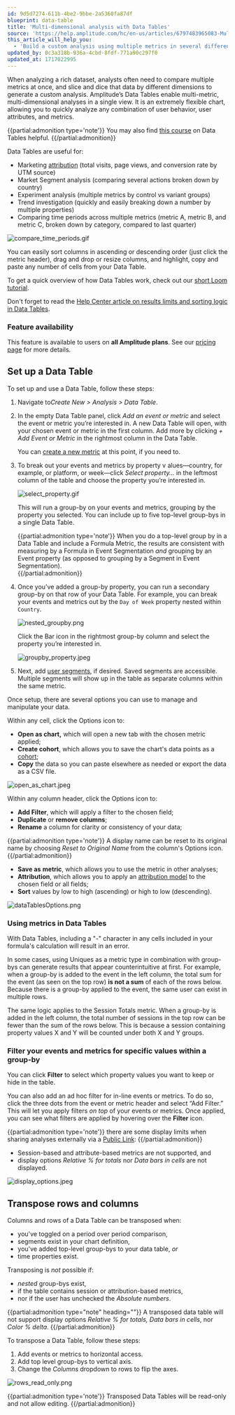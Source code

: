 ```yaml
---
id: 9d5d7274-611b-4be2-9bbe-2a5360fa87df
blueprint: data-table
title: 'Multi-dimensional analysis with Data Tables'
source: 'https://help.amplitude.com/hc/en-us/articles/6797483965083-Multi-dimensional-analysis-with-Data-Tables'
this_article_will_help_you:
  - 'Build a custom analysis using multiple metrics in several different dimensions'
updated_by: 0c3a318b-936a-4cbd-8fdf-771a90c297f0
updated_at: 1717022995
---
```

When analyzing a rich dataset, analysts often need to compare multiple metrics at once, and slice and dice that data by different dimensions to generate a custom analysis. Amplitude’s Data Tables enable multi-metric, multi-dimensional analyses in a single view. It is an extremely flexible chart, allowing you to quickly analyze any combination of user behavior, user attributes, and metrics. 

{{partial:admonition type='note'}}
You may also find [this course](https://academy.amplitude.com/analyze-multiple-metrics-at-once-with-data-tables) on Data Tables helpful.
{{/partial:admonition}}

Data Tables are useful for:

* Marketing [attribution](/analytics/charts/data-tables/data-tables-attribute-credit) (total visits, page views, and conversion rate by UTM source)
* Market Segment analysis (comparing several actions broken down by country)
* Experiment analysis (multiple metrics by control vs variant groups)
* Trend investigation (quickly and easily breaking down a number by multiple properties)
* Comparing time periods across multiple metrics (metric A, metric B, and metric C, broken down by category, compared to last quarter)

![compare_time_periods.gif](/output/img/data-tables/compare-time-periods-gif.gif)

You can easily sort columns in ascending or descending order (just click the metric header), drag and drop or resize columns, and highlight, copy and paste any number of cells from your Data Table.

To get a quick overview of how Data Tables work, check out our [short Loom tutorial](https://www.loom.com/share/c6467e0667334368a51acab1bff77cd5?t=13).

Don't forget to read the [Help Center article on results limits and sorting logic in Data Tables](/analytics/charts/data-tables/data-tables-results-and-sorting-logic).

### Feature availability

This feature is available to users on **all Amplitude plans**. See our [pricing page](https://amplitude.com/pricing) for more details.

## Set up a Data Table

To set up and use a Data Table, follow these steps:

1. Navigate to*Create New > Analysis > Data Table*.
2. In the empty Data Table panel, click *Add an event or metric* and select the event or metric you’re interested in. A new Data Table will open, with your chosen event or metric in the first column. Add more by clicking *+ Add Event or Metric* in the rightmost column in the Data Table.  
  
    You can [create a new metric](/analytics/charts/data-tables/data-tables-create-metric) at this point, if you need to.

3. To break out your events and metrics by property v alues—country, for example, or platform, or week—click *Select property…* in the leftmost column of the table and choose the property you’re interested in.

    ![select_property.gif](/output/img/data-tables/select-property-gif.gif)  
      
    This will run a group-by on your events and metrics, grouping by the property you selected. You can include up to five top-level group-bys in a single Data Table.

    {{partial:admonition type='note'}}
    When you do a top-level group by in a Data Table and include a Formula Metric, the results are consistent with measuring by a Formula in Event Segmentation *and* grouping by an Event property (as opposed to grouping by a Segment in Event Segmentation).  
    {{/partial:admonition}}

4. Once you’ve added a group-by property, you can run a secondary group-by on that row of your Data Table. For example, you can break your events and metrics out by the `Day of Week` property nested within `Country`.  
  
    ![nested_groupby.png](/output/img/data-tables/nested-groupby-png.png)  
      
    Click the Bar icon in the rightmost group-by column and select the property you’re interested in.  
  
    ![groupby_property.jpeg](/output/img/data-tables/groupby-property-jpeg.jpeg)

5. Next, add [user segments](/analytics/charts/build-charts-add-events), if desired. Saved segments are accessible. Multiple segments will show up in the table as separate columns within the same metric.

Once setup, there are several options you can use to manage and manipulate your data.

Within any cell, click the Options icon to: 

* **Open as chart,** which will open a new tab with the chosen metric applied;
* **Create cohort**, which allows you to save the chart's data points as a [cohort](/analytics/behavioral-cohorts);
* **Copy** the data so you can paste elsewhere as needed or export the data as a CSV file.

![open_as_chart.jpeg](/output/img/data-tables/open-as-chart-jpeg.jpeg)

Within any column header, click the Options icon to:

* **Add Filter**, which will apply a filter to the chosen field;
* **Duplicate** or **remove columns**;
* **Rename** a column for clarity or consistency of your data;

{{partial:admonition type='note'}}
 A display name can be reset to its original name by choosing *Reset to Original Name* from the column's Options icon.
{{/partial:admonition}}

* **Save as** **metric**, which allows you to use the metric in other analyses;
* **Attribution**, which allows you to apply an [attribution model](/analytics/charts/data-tables/data-tables-attribute-credit) to the chosen field or all fields;
* **Sort** values by low to high (ascending) or high to low (descending).

![dataTablesOptions.png](/output/img/data-tables/datatablesoptions-png.png)

### Using metrics in Data Tables

With Data Tables, including a "-" character in any cells included in your formula's calculation will result in an error.

In some cases, using Uniques as a metric type in combination with group-bys can generate results that appear counterintuitive at first. For example, when a group-by is added to the event in the left column, the total sum for the event (as seen on the top row) **is not a sum** of each of the rows below. Because there is a group-by applied to the event, the same user can exist in multiple rows.

The same logic applies to the Session Totals metric. When a group-by is added in the left column, the total number of sessions in the top row can be fewer than the sum of the rows below. This is because a session containing property values X and Y will be counted under both X and Y groups.

### Filter your events and metrics for specific values within a group-by

You can click **Filter** to select which property values you want to keep or hide in the table.

You can also add an ad hoc filter for in-line events or metrics. To do so, click the three dots from the event or metric header and select “Add Filter.” This will let you apply filters *on top* of your events or metrics. Once applied, you can see what filters are applied by hovering over the **Filter** icon.

{{partial:admonition type='note'}}
 there are some display limits when sharing analyses externally via a [Public Link](/knowledge/articles/235717108/en-us?brand_id=68397):
{{/partial:admonition}}

* Session-based and attribute-based metrics are not supported, and
* display options *Relative % for totals* nor *Data bars in cells* are not displayed.

![display_options.jpeg](/output/img/data-tables/display-options-jpeg.jpeg)

## Transpose rows and columns

Columns and rows of a Data Table can be transposed when:

* you've toggled on a period over period comparison,
* segments exist in your chart definition,
* you've added top-level group-bys to your data table, *or*
* time properties exist.

Transposing is *not* possible if:

* *nested* group-bys exist,
* if the table contains session or attribution-based metrics,
* nor if the user has unchecked the *Absolute numbers*.

{{partial:admonition type="note" heading=""}}
A transposed data table will not support display options *Relative % for totals,* *Data bars in cells*, nor *Color % delta*.
{{/partial:admonition}}

To transpose a Data Table, follow these steps:

1. Add events or metrics to horizontal access.
2. Add top level group-bys to vertical axis.
3. Change the *Columns* dropdown to rows to flip the axes.

![rows_read_only.png](/output/img/data-tables/rows-read-only-png.png)

{{partial:admonition type='note'}}
Transposed Data Tables will be read-only and not allow editing.
{{/partial:admonition}}